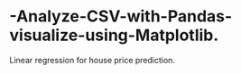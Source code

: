 # -Analyze-CSV-with-Pandas-visualize-using-Matplotlib.
 Linear regression for house price prediction.
